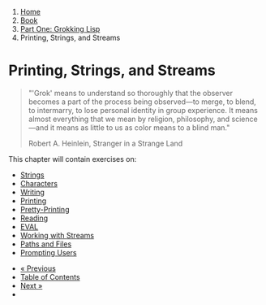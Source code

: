 <ol class="breadcrumb">
  <li><a href="/">Home</a></li>
  <li><a href="/book/">Book</a></li>
  <li><a href="/book/1-0-0-overview/">Part One: Grokking Lisp</a></li>
  <li class="active">Printing, Strings, and Streams</li>
</ol>

# Printing, Strings, and Streams

> "'Grok' means to understand so thoroughly that the observer becomes a part of the process being observed—to merge, to blend, to intermarry, to lose personal identity in group experience. It means almost everything that we mean by religion, philosophy, and science—and it means as little to us as color means to a blind man."
> <footer>Robert A. Heinlein, Stranger in a Strange Land</footer>

This chapter will contain exercises on:

* [Strings](/book/1-02-01-strings/)
* [Characters](/book/1-02-02-chars/)
* [Writing](/book/1-02-03-writing/)
* [Printing](/book/1-02-04-printing/)
* [Pretty-Printing](/book/1-02-05-pprint/)
* [Reading](/book/1-02-06-read/)
* [EVAL](/book/1-02-07-eval/)
* [Working with Streams](/book/1-02-08-streams/)
* [Paths and Files](/book/1-02-09-paths-files/)
* [Prompting Users](/book/1-02-10-prompts/)

<ul class="pager">
  <li class="previous"><a href="/book/1-01-0-syntax-overview/">&laquo; Previous</a></li>
  <li><a href="/book/">Table of Contents</a></li>
  <li class="next"><a href="/book/1-03-0-getting-input-from-users/">Next &raquo;</a><li>
</ul>
